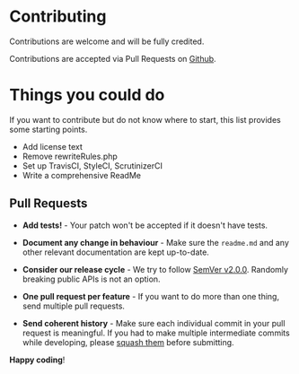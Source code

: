 # Contributing

Contributions are welcome and will be fully credited.

Contributions are accepted via Pull Requests on [Github](https://github.com/slg/slug-generator).

# Things you could do
If you want to contribute but do not know where to start, this list provides some starting points.
- Add license text
- Remove rewriteRules.php
- Set up TravisCI, StyleCI, ScrutinizerCI
- Write a comprehensive ReadMe

## Pull Requests

- **Add tests!** - Your patch won't be accepted if it doesn't have tests.

- **Document any change in behaviour** - Make sure the `readme.md` and any other relevant documentation are kept up-to-date.

- **Consider our release cycle** - We try to follow [SemVer v2.0.0](http://semver.org/). Randomly breaking public APIs is not an option.

- **One pull request per feature** - If you want to do more than one thing, send multiple pull requests.

- **Send coherent history** - Make sure each individual commit in your pull request is meaningful. If you had to make multiple intermediate commits while developing, please [squash them](http://www.git-scm.com/book/en/v2/Git-Tools-Rewriting-History#Changing-Multiple-Commit-Messages) before submitting.


**Happy coding**!
